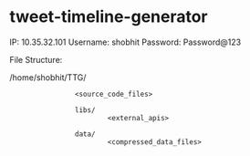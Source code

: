 # tweet-timeline-generator

IP: 10.35.32.101
Username: shobhit
Password: Password@123

File Structure:

/home/shobhit/TTG/
					
					<source_code_files>

					libs/
							<external_apis>
					
					data/
							<compressed_data_files>